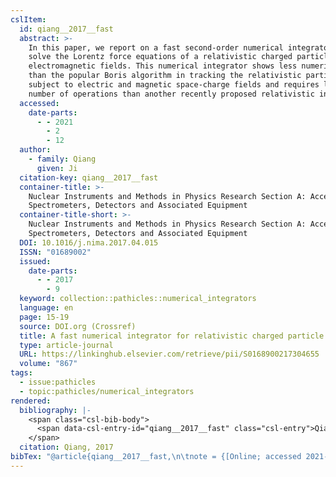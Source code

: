 ```yaml
---
cslItem:
  id: qiang__2017__fast
  abstract: >-
    In this paper, we report on a fast second-order numerical integrator to
    solve the Lorentz force equations of a relativistic charged particle in
    electromagnetic fields. This numerical integrator shows less numerical error
    than the popular Boris algorithm in tracking the relativistic particle
    subject to electric and magnetic space-charge fields and requires less
    number of operations than another recently proposed relativistic integrator.
  accessed:
    date-parts:
      - - 2021
        - 2
        - 12
  author:
    - family: Qiang
      given: Ji
  citation-key: qiang__2017__fast
  container-title: >-
    Nuclear Instruments and Methods in Physics Research Section A: Accelerators,
    Spectrometers, Detectors and Associated Equipment
  container-title-short: >-
    Nuclear Instruments and Methods in Physics Research Section A: Accelerators,
    Spectrometers, Detectors and Associated Equipment
  DOI: 10.1016/j.nima.2017.04.015
  ISSN: "01689002"
  issued:
    date-parts:
      - - 2017
        - 9
  keyword: collection::pathicles::numerical_integrators
  language: en
  page: 15-19
  source: DOI.org (Crossref)
  title: A fast numerical integrator for relativistic charged particle tracking
  type: article-journal
  URL: https://linkinghub.elsevier.com/retrieve/pii/S0168900217304655
  volume: "867"
tags:
  - issue:pathicles
  - topic:pathicles/numerical_integrators
rendered:
  bibliography: |-
    <span class="csl-bib-body">
      <span data-csl-entry-id="qiang__2017__fast" class="csl-entry">Qiang, J. 2017. A fast numerical integrator for relativistic charged particle tracking. <i>Nuclear Instruments and Methods in Physics Research Section A: Accelerators, Spectrometers, Detectors and Associated Equipment</i>, <i>867</i>, 15–19. <a href='https://doi.org/10.1016/j.nima.2017.04.015'>https://doi.org/10.1016/j.nima.2017.04.015</a></span>
    </span>
  citation: Qiang, 2017
bibTex: "@article{qiang__2017__fast,\n\tnote = {[Online; accessed 2021-02-12]},\n\tauthor = {Qiang, Ji},\n\tjournal = {Nuclear Instruments and Methods in Physics Research Section A: Accelerators, Spectrometers, Detectors and Associated Equipment},\n\tyear = {2017},\n\tmonth = {9},\n\tpages = {15--19},\n\ttitle = {A fast numerical integrator for relativistic charged particle tracking},\n\thowpublished = {https://linkinghub.elsevier.com/retrieve/pii/S0168900217304655},\n\tvolume = {867},\n}\n\n"
---
```

